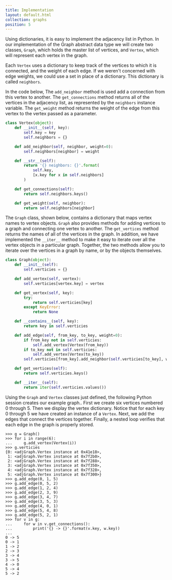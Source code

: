 ```yaml
---
title: Implementation
layout: default.html
collection: graphs
position: 5
---
```


Using dictionaries, it is easy to implement the adjacency list in
Python. In our implementation of the Graph abstract data type we will
create two classes, `Graph`, which holds the master list of vertices,
and `Vertex`, which will represent each vertex in the graph.

Each `Vertex` uses a dictionary to keep track of the vertices to which
it is connected, and the weight of each edge. If we weren't concerned
with edge weights, we could use a set in place of a dictionary. This
dictionary is called `neighbors`.

In the code below, The `add_neighbor` method is used add a connection
from this vertex to another. The `get_connections` method returns all of
the vertices in the adjacency list, as represented by the `neighbors`
instance variable. The `get_weight` method returns the weight of the
edge from this vertex to the vertex passed as a parameter.

```python
class Vertex(object):
    def __init__(self, key):
        self.key = key
        self.neighbors = {}

    def add_neighbor(self, neighbor, weight=0):
        self.neighbors[neighbor] = weight

    def __str__(self):
        return '{} neighbors: {}'.format(
            self.key,
            [x.key for x in self.neighbors]
        )

    def get_connections(self):
        return self.neighbors.keys()

    def get_weight(self, neighbor):
        return self.neighbors[neighbor]
```

The `Graph` class, shown below, contains a dictionary that maps vertex
names to vertex objects. `Graph` also provides methods for adding
vertices to a graph and connecting one vertex to another. The
`get_vertices` method returns the names of all of the vertices in the
graph. In addition, we have implemented the `__iter__` method to make it
easy to iterate over all the vertex objects in a particular graph.
Together, the two methods allow you to iterate over the vertices in a
graph by name, or by the objects themselves.


```python
class Graph(object):
    def __init__(self):
        self.verticies = {}

    def add_vertex(self, vertex):
        self.verticies[vertex.key] = vertex

    def get_vertex(self, key):
        try:
            return self.verticies[key]
        except KeyError:
            return None

    def __contains__(self, key):
        return key in self.verticies

    def add_edge(self, from_key, to_key, weight=0):
        if from_key not in self.verticies:
            self.add_vertex(Vertex(from_key))
        if to_key not in self.verticies:
            self.add_vertex(Vertex(to_key))
        self.verticies[from_key].add_neighbor(self.verticies[to_key], weight)

    def get_vertices(self):
        return self.verticies.keys()

    def __iter__(self):
        return iter(self.verticies.values())
```

Using the `Graph` and `Vertex` classes just defined, the following
Python session creates our example graph.. First we create six vertices
numbered 0 through 5. Then we display the vertex dictionary. Notice that
for each key 0 through 5 we have created an instance of a `Vertex`.
Next, we add the edges that connect the vertices together. Finally, a
nested loop verifies that each edge in the graph is properly stored.

```
>>> g = Graph()
>>> for i in range(6):
...     g.add_vertex(Vertex(i))
>>> g.verticies
{0: <adjGraph.Vertex instance at 0x41e18>,
 1: <adjGraph.Vertex instance at 0x7f2b0>,
 2: <adjGraph.Vertex instance at 0x7f288>,
 3: <adjGraph.Vertex instance at 0x7f350>,
 4: <adjGraph.Vertex instance at 0x7f328>,
 5: <adjGraph.Vertex instance at 0x7f300>}
>>> g.add_edge(0, 1, 5)
>>> g.add_edge(0, 5, 2)
>>> g.add_edge(1, 2, 4)
>>> g.add_edge(2, 3, 9)
>>> g.add_edge(3, 4, 7)
>>> g.add_edge(3, 5, 3)
>>> g.add_edge(4, 0, 1)
>>> g.add_edge(5, 4, 8)
>>> g.add_edge(5, 2, 1)
>>> for v in g:
...     for w in v.get_connections():
...         print('{} -> {}'.format(v.key, w.key))
...
0 -> 5
0 -> 1
1 -> 2
2 -> 3
3 -> 4
3 -> 5
4 -> 0
5 -> 4
5 -> 2
```
